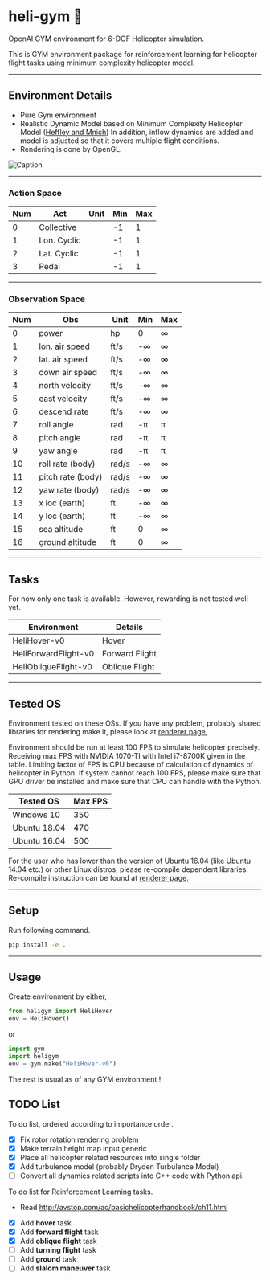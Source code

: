 # heli-gym 🚁
OpenAI GYM environment for 6-DOF Helicopter simulation.

This is GYM environment package for reinforcement learning for helicopter flight tasks using minimum complexity helicopter model.

-------------------------------------
## __Environment Details__

* Pure Gym environment
* Realistic Dynamic Model based on Minimum Complexity Helicopter Model ([Heffley and Mnich](https://robertheffley.com/docs/Sim_modeling/Heffley-Mnich--Minimum-Complexity%20Helicopter%20Simulation%20Math%20Model--NASA%20CR%20177476.pdf))
In addition, inflow dynamics are added and model is adjusted so that it covers multiple flight conditions. 
* Rendering is done by OpenGL.

![Caption](resources/ex.gif)

-------------------------------------
### __Action Space__
| Num | Act                | Unit  | Min   | Max    |
|-----|--------------------|-------|-------|--------|
| 0   | Collective         |       | -1    | 1      |
| 1   | Lon. Cyclic        |       | -1    | 1      |
| 2   | Lat. Cyclic        |       | -1    | 1      |
| 3   | Pedal              |       | -1    | 1      |

-------------------------------------
### __Observation Space__
| Num | Obs                | Unit  | Min   | Max    |
|-----|--------------------|-------|-------|--------|
| 0   | power              | hp    | 0     | ∞      |
| 1   | lon. air speed     | ft/s  | -∞    | ∞      |  
| 2   | lat. air speed     | ft/s  | -∞    | ∞      |
| 3   | down air speed     | ft/s  | -∞    | ∞      |
| 4   | north velocity     | ft/s  | -∞    | ∞      |  
| 5   | east velocity      | ft/s  | -∞    | ∞      |
| 6   | descend rate       | ft/s  | -∞    | ∞      |  
| 7   | roll angle         | rad   | -π    | π      |
| 8   | pitch angle        | rad   | -π    | π      |
| 9   | yaw angle          | rad   | -π    | π      |
| 10  | roll rate (body)   | rad/s | -∞    | ∞      |  
| 11  | pitch rate (body)  | rad/s | -∞    | ∞      |  
| 12  | yaw rate (body)    | rad/s | -∞    | ∞      |   
| 13  | x loc (earth)      | ft    | -∞    | ∞      |  
| 14  | y loc (earth)      | ft    | -∞    | ∞      |  
| 15  | sea altitude       | ft    | 0     | ∞      |
| 16  | ground altitude    | ft    | 0     | ∞      |
-------------------------------------
## __Tasks__
For now only one task is available. However, rewarding is not tested well yet.

| Environment           | Details              |
|--------------------   |----------------------|
| HeliHover-v0          | Hover                |
| HeliForwardFlight-v0  | Forward Flight       |
| HeliObliqueFlight-v0  | Oblique Flight       |

-------------------------------------
## __Tested OS__
Environment tested on these OSs. If you have any problem, probably shared libraries for rendering 
make it, please look at [renderer page.](heligym/envs/renderer/README.md)

Environment should be run at least 100 FPS to simulate helicopter precisely. 
Receiving max FPS with NVIDIA 1070-TI with Intel i7-8700K given in the table. Limiting factor of FPS is CPU because of calculation of dynamics of helicopter in Python. If system cannot reach 100 FPS, please make sure that GPU driver be installed and make sure that CPU can handle with the Python.

| Tested OS      |  Max FPS |
|----------------|----------|
| Windows 10     |    350   |
| Ubuntu 18.04   |    470   |
| Ubuntu 16.04   |    500   |

For the user who has lower than the version of Ubuntu 16.04 (like Ubuntu 14.04 etc.) or other Linux distros, 
please re-compile dependent libraries. Re-compile instruction can be found at [renderer page.](heligym/envs/renderer/README.md)

-------------------------------------
## __Setup__
Run following command.
```bash
pip install -e .
```

-------------------------------------
## __Usage__
Create environment by either,
```python
from heligym import HeliHover
env = HeliHover()
```
or
```python
import gym
import heligym
env = gym.make("HeliHover-v0")
```

The rest is usual as of any GYM environment !

## __TODO List__

To do list, ordered according to importance order.
- [x] Fix rotor rotation rendering problem
- [x] Make terrain height map input generic
- [x] Place all helicopter related resources into single folder
- [x] Add turbulence model (probably Dryden Turbulence Model)
- [ ] Convert all dynamics related scripts into C++ code with Python api.

To do list for Reinforcement Learning tasks.
- Read http://avstop.com/ac/basichelicopterhandbook/ch11.html
- [x] Add **hover** task
- [x] Add **forward flight** task
- [x] Add **oblique flight** task
- [ ] Add **turning flight** task
- [ ] Add **ground** task
- [ ] Add **slalom maneuver** task